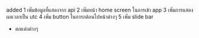 added
1 เพิ่มข้อมูลที่แสดงจาก api 
2 เพิ่มหน้า home screen ในการเข้า app
3 เพิ่มการแสดงผลเวลาเป็น utc
4 เพิ่ม button ในการกด้อนไปหน้าต่างๆ
5 เพิ่ม slide bar
- ตกแต่งต่างๆ
